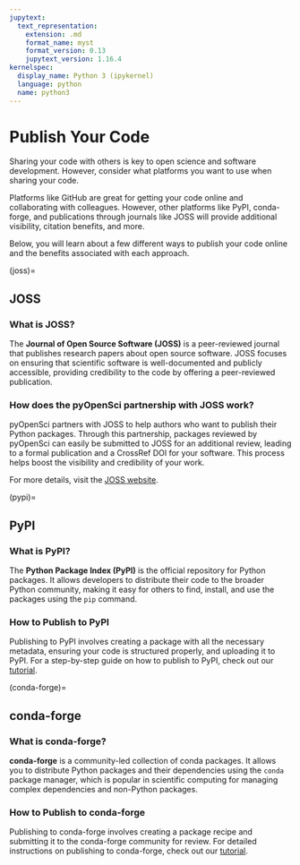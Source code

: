 ```yaml
---
jupytext:
  text_representation:
    extension: .md
    format_name: myst
    format_version: 0.13
    jupytext_version: 1.16.4
kernelspec:
  display_name: Python 3 (ipykernel)
  language: python
  name: python3
---
```


# Publish Your Code

Sharing your code with others is key to open science and software development.
However, consider what platforms you want to use when sharing your code. 

Platforms like GitHub are great for getting your code online and collaborating with colleagues. However, other platforms like PyPI, conda-forge, and publications through journals like JOSS will provide additional visibility, citation benefits, and more. 

Below, you will learn about a few different ways to publish your code online and the benefits associated with each approach.

(joss)=
## JOSS

### What is JOSS?

The **Journal of Open Source Software (JOSS)** is a peer-reviewed journal that publishes research papers about open source software. JOSS focuses on ensuring that scientific software is well-documented and publicly accessible, providing credibility to the code by offering a peer-reviewed publication.

### How does the pyOpenSci partnership with JOSS work?

pyOpenSci partners with JOSS to help authors who want to publish their Python packages. Through this partnership, packages reviewed by pyOpenSci can easily be submitted to JOSS for an additional review, leading to a formal publication and a CrossRef DOI for your software. This process helps boost the visibility and credibility of your work.

For more details, visit the [JOSS website](https://joss.theoj.org/).

(pypi)=
## PyPI

### What is PyPI?

The **Python Package Index (PyPI)** is the official repository for Python packages. It allows developers to distribute their code to the broader Python community, making it easy for others to find, install, and use the packages using the `pip` command.

### How to Publish to PyPI

Publishing to PyPI involves creating a package with all the necessary metadata, ensuring your code is structured properly, and uploading it to PyPI. For a step-by-step guide on how to publish to PyPI, check out our [tutorial](https://www.pyopensci.org/python-package-guide/tutorials/publish-pypi.html).

(conda-forge)=
## conda-forge

### What is conda-forge?

**conda-forge** is a community-led collection of conda packages. It allows you to distribute Python packages and their dependencies using the `conda` package manager, which is popular in scientific computing for managing complex dependencies and non-Python packages.

### How to Publish to conda-forge

Publishing to conda-forge involves creating a package recipe and submitting it to the conda-forge community for review. For detailed instructions on publishing to conda-forge, check out our [tutorial](https://www.pyopensci.org/python-package-guide/tutorials/publish-conda-forge.html).


